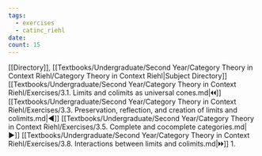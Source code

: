 ```yaml
---
tags:
  - exercises
  - catinc_riehl
date: 
count: 15
---
```

[[Directory]], [[Textbooks/Undergraduate/Second Year/Category Theory in Context Riehl/Category Theory in Context Riehl|Subject Directory]]
[[Textbooks/Undergraduate/Second Year/Category Theory in Context Riehl/Exercises/3.1. Limits and colimits as universal cones.md|🞀🞀]] [[Textbooks/Undergraduate/Second Year/Category Theory in Context Riehl/Exercises/3.3. Preservation, reflection, and creation of limits and colimits.md|◀]] [[Textbooks/Undergraduate/Second Year/Category Theory in Context Riehl/Exercises/3.5. Complete and cocomplete categories.md|▶]] [[Textbooks/Undergraduate/Second Year/Category Theory in Context Riehl/Exercises/3.8. Interactions between limits and colimits.md|🞂🞂]]
1. 